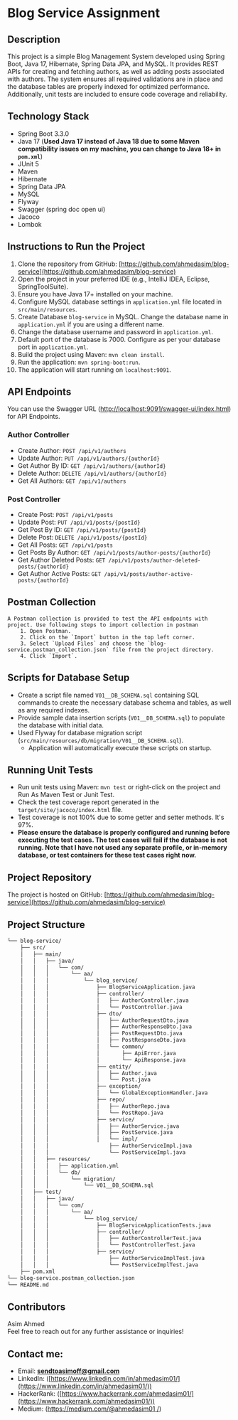 # Blog Service Assignment

## Description
This project is a simple Blog Management System developed using Spring Boot, Java 17, Hibernate, Spring Data JPA, and MySQL. It provides REST APIs for creating and fetching authors, as well as adding posts associated with authors. The system ensures all required validations are in place and the database tables are properly indexed for optimized performance. Additionally, unit tests are included to ensure code coverage and reliability.

## Technology Stack
- Spring Boot 3.3.0
- Java 17 (**Used Java 17 instead of Java 18 due to some Maven compatibility issues on my machine, you can change to Java 18+ in `pom.xml`**)
- JUnit 5
- Maven
- Hibernate
- Spring Data JPA
- MySQL
- Flyway
- Swagger (spring doc open ui)
- Jacoco
- Lombok

## Instructions to Run the Project

1. Clone the repository from GitHub: [https://github.com/ahmedasim/blog-service](https://github.com/ahmedasim/blog-service)
2. Open the project in your preferred IDE (e.g., IntelliJ IDEA, Eclipse, SpringToolSuite).
3. Ensure you have Java 17+ installed on your machine.
4. Configure MySQL database settings in `application.yml` file located in `src/main/resources`.
5. Create Database `blog-service` in MySQL. Change the database name in `application.yml` if you are using a different name.
6. Change the database username and password in `application.yml`.
7. Default port of the database is 7000. Configure as per your database port in `application.yml`.
8. Build the project using Maven: `mvn clean install`.
9. Run the application: `mvn spring-boot:run`.
10. The application will start running on `localhost:9091`.

## API Endpoints
  You can use the Swagger URL ([http://localhost:9091/swagger-ui/index.html](http://localhost:9091/swagger-ui/index.html)) for API Endpoints.
  
  ### Author Controller
  - Create Author: `POST /api/v1/authors`
  - Update Author: `PUT /api/v1/authors/{authorId}`
  - Get Author By ID: `GET /api/v1/authors/{authorId}`
  - Delete Author: `DELETE /api/v1/authors/{authorId}`
  - Get All Authors: `GET /api/v1/authors`
  
  ### Post Controller
  - Create Post: `POST /api/v1/posts`
  - Update Post: `PUT /api/v1/posts/{postId}`
  - Get Post By ID: `GET /api/v1/posts/{postId}`
  - Delete Post: `DELETE /api/v1/posts/{postId}`
  - Get All Posts: `GET /api/v1/posts`
  - Get Posts By Author: `GET /api/v1/posts/author-posts/{authorId}`
  - Get Author Deleted Posts: `GET /api/v1/posts/author-deleted-posts/{authorId}`
  - Get Author Active Posts: `GET /api/v1/posts/author-active-posts/{authorId}`

  ## Postman Collection
    A Postman collection is provided to test the API endpoints with project. Use following steps to import collection in postman
        1. Open Postman.
        2. Click on the `Import` button in the top left corner.
        3. Select `Upload Files` and choose the `blog-service.postman_collection.json` file from the project directory.
        4. Click `Import`.


## Scripts for Database Setup

- Create a script file named `V01__DB_SCHEMA.sql` containing SQL commands to create the necessary database schema and tables, as well as any required indexes.
- Provide sample data insertion scripts (`V01__DB_SCHEMA.sql`) to populate the database with initial data.
- Used Flyway for database migration script (`src/main/resources/db/migration/V01__DB_SCHEMA.sql`).
  - Application will automatically execute these scripts on startup.   
      

## Running Unit Tests

- Run unit tests using Maven: `mvn test` or right-click on the project and Run As Maven Test or Junit Test.
- Check the test coverage report generated in the `target/site/jacoco/index.html` file. 
- Test coverage is not 100% due to some getter and setter methods. It's 97%.
- **Please ensure the database is properly configured and running before executing the test cases. The test cases will fail if the database is not running. Note that I have not used any separate profile, or in-memory database, or test containers for these test cases right now.**

## Project Repository
The project is hosted on GitHub: [https://github.com/ahmedasim/blog-service](https://github.com/ahmedasim/blog-service)

## Project Structure

```markdown
└── blog-service/  
    ├── src/  
    │   ├── main/  
    │   │   ├── java/  
    │   │   │   └── com/  
    │   │   │       └── aa/  
    │   │   │           └── blog_service/  
    │   │   │               ├── BlogServiceApplication.java  
    │   │   │               ├── controller/  
    │   │   │               │   ├── AuthorController.java  
    │   │   │               │   └── PostController.java  
    │   │   │               ├── dto/  
    │   │   │               │   ├── AuthorRequestDto.java  
    │   │   │               │   ├── AuthorResponseDto.java  
    │   │   │               │   ├── PostRequestDto.java  
    │   │   │               │   ├── PostResponseDto.java  
    │   │   │               │   └── common/  
    │   │   │               │       ├── ApiError.java  
    │   │   │               │       └── ApiResponse.java  
    │   │   │               ├── entity/  
    │   │   │               │   ├── Author.java  
    │   │   │               │   └── Post.java  
    │   │   │               ├── exception/  
    │   │   │               │   └── GlobalExceptionHandler.java  
    │   │   │               ├── repo/  
    │   │   │               │   ├── AuthorRepo.java  
    │   │   │               │   └── PostRepo.java  
    │   │   │               ├── service/  
    │   │   │               │   ├── AuthorService.java  
    │   │   │               │   ├── PostService.java  
    │   │   │               │   └── impl/  
    │   │   │                   ├── AuthorServiceImpl.java  
    │   │   │                   └── PostServiceImpl.java  
    │   │   ├── resources/  
    │   │   │   ├── application.yml  
    │   │   │   └── db/  
    │   │   │       └── migration/  
    │   │   │           └── V01__DB_SCHEMA.sql  
    │   ├── test/  
    │   │   ├── java/  
    │   │   │   └── com/  
    │   │   │       └── aa/  
    │   │   │           └── blog_service/  
    │   │   │               ├── BlogServiceApplicationTests.java  
    │   │   │               ├── controller/  
    │   │   │               │   ├── AuthorControllerTest.java  
    │   │   │               │   └── PostControllerTest.java  
    │   │   │               ├── service/  
    │   │   │                   ├── AuthorServiceImplTest.java  
    │   │   │                   └── PostServiceImplTest.java  
    ├── pom.xml
└── blog-service.postman_collection.json  
└── README.md  
```

## Contributors
Asim Ahmed <br>
Feel free to reach out for any further assistance or inquiries! <br>

## Contact me:
- Email: **sendtoasimoff@gmail.com**
- LinkedIn:  ([https://www.linkedin.com/in/ahmedasim01/](https://www.linkedin.com/in/ahmedasim01/))
- HackerRank: ([https://www.hackerrank.com/ahmedasim01/](https://www.hackerrank.com/ahmedasim01/))
- Medium: ([https://medium.com/@ahmedasim01 /](https://medium.com/@ahmedasim01/))
